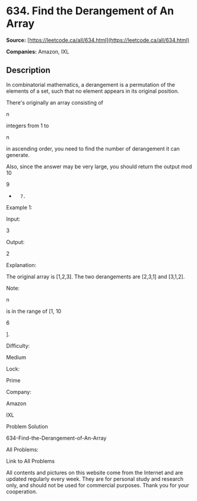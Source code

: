 # 634. Find the Derangement of An Array

**Source:** [https://leetcode.ca/all/634.html](https://leetcode.ca/all/634.html)

**Companies:** Amazon, IXL

## Description

In combinatorial mathematics, a derangement is a permutation of the elements of a set, such
        that no element appears in its original position.

There's originally an array consisting of

n

integers from 1 to

n

in ascending order, you need to find the number of derangement it can generate.

Also, since the answer may be very large, you should return the output mod 10

9

+
        7.

Example 1:

Input:

3

Output:

2

Explanation:

The original array is [1,2,3]. The two derangements are [2,3,1] and [3,1,2].

Note:

n

is in the range of [1, 10

6

].

Difficulty:

Medium

Lock:

Prime

Company:

Amazon

IXL

Problem Solution

634-Find-the-Derangement-of-An-Array

All Problems:

Link to All Problems

All contents and pictures on this website come from the Internet and are updated regularly every week. They are for personal study and research only, and should not be used for commercial purposes. Thank you for your cooperation.

